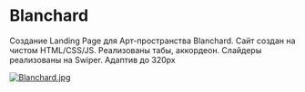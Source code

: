 # Blanchard
Создание Landing Page для Арт-пространства Blanchard. 
Сайт создан на чистом HTML/CSS/JS. 
Реализованы табы, аккордеон. 
Слайдеры реализованы на Swiper. 
Адаптив до 320px

[![Blanchard.jpg](https://i.postimg.cc/x16SFf2Q/Blanchard.jpg)](https://postimg.cc/gxL5xPjt)
